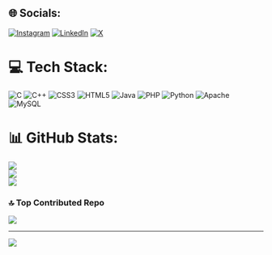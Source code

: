 
## 🌐 Socials:
[![Instagram](https://img.shields.io/badge/Instagram-%23E4405F.svg?logo=Instagram&logoColor=white)](https://instagram.com/navajsama47) [![LinkedIn](https://img.shields.io/badge/LinkedIn-%230077B5.svg?logo=linkedin&logoColor=white)](https://www.linkedin.com/in/navaj-sama-a61aa6258) [![X](https://img.shields.io/badge/X-black.svg?logo=X&logoColor=white)](https://x.com/p1r473_047) 


# 💻 Tech Stack: 
![C](https://img.shields.io/badge/c-%2300599C.svg?style=for-the-badge&logo=c&logoColor=white) ![C++](https://img.shields.io/badge/c++-%2300599C.svg?style=for-the-badge&logo=c%2B%2B&logoColor=white) ![CSS3](https://img.shields.io/badge/css3-%231572B6.svg?style=for-the-badge&logo=css3&logoColor=white) ![HTML5](https://img.shields.io/badge/html5-%23E34F26.svg?style=for-the-badge&logo=html5&logoColor=white) ![Java](https://img.shields.io/badge/java-%23ED8B00.svg?style=for-the-badge&logo=openjdk&logoColor=white) ![PHP](https://img.shields.io/badge/php-%23777BB4.svg?style=for-the-badge&logo=php&logoColor=white) ![Python](https://img.shields.io/badge/python-3670A0?style=for-the-badge&logo=python&logoColor=ffdd54) ![Apache](https://img.shields.io/badge/apache-%23D42029.svg?style=for-the-badge&logo=apache&logoColor=white) ![MySQL](https://img.shields.io/badge/mysql-%2300000f.svg?style=for-the-badge&logo=mysql&logoColor=white)


# 📊 GitHub Stats:
![](https://github-readme-stats.vercel.app/api?username=MuGiWaRa047&theme=dark&hide_border=false&include_all_commits=false&count_private=false)<br/>
![](https://github-readme-streak-stats.herokuapp.com/?user=MuGiWaRa047&theme=dark&hide_border=false)<br/>
![](https://github-readme-stats.vercel.app/api/top-langs/?username=MuGiWaRa047&theme=dark&hide_border=false&include_all_commits=false&count_private=false&layout=compact)

### 🔝 Top Contributed Repo
![](https://github-contributor-stats.vercel.app/api?username=MuGiWaRa047&limit=5&theme=dark&combine_all_yearly_contributions=true)

---
[![](https://visitcount.itsvg.in/api?id=MuGiWaRa047&icon=0&color=1)](https://visitcount.itsvg.in)

<!-- Proudly created with GPRM ( https://gprm.itsvg.in ) -->
